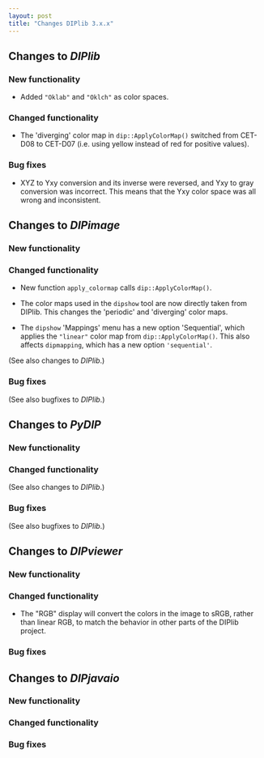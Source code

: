 ```yaml
---
layout: post
title: "Changes DIPlib 3.x.x"
---
```


## Changes to *DIPlib*

### New functionality

- Added `"Oklab"` and `"Oklch"` as color spaces.

### Changed functionality

- The 'diverging' color map in `dip::ApplyColorMap()` switched from CET-D08 to CET-D07 (i.e. using yellow
  instead of red for positive values).

### Bug fixes

- XYZ to Yxy conversion and its inverse were reversed, and Yxy to gray conversion was incorrect. This means 
  that the Yxy color space was all wrong and inconsistent.



## Changes to *DIPimage*

### New functionality

### Changed functionality

- New function `apply_colormap` calls `dip::ApplyColorMap()`.

- The color maps used in the `dipshow` tool are now directly taken from DIPlib. This changes the 'periodic' and
  'diverging' color maps.

- The `dipshow` 'Mappings' menu has a new option 'Sequential', which applies the `"linear"` color map from
  `dip::ApplyColorMap()`. This also affects `dipmapping`, which has a new option `'sequential'`.

(See also changes to *DIPlib*.)

### Bug fixes

(See also bugfixes to *DIPlib*.)




## Changes to *PyDIP*

### New functionality

### Changed functionality

(See also changes to *DIPlib*.)

### Bug fixes

(See also bugfixes to *DIPlib*.)




## Changes to *DIPviewer*

### New functionality

### Changed functionality

- The "RGB" display will convert the colors in the image to sRGB, rather than linear RGB, to match
  the behavior in other parts of the DIPlib project.

### Bug fixes




## Changes to *DIPjavaio*

### New functionality

### Changed functionality

### Bug fixes
